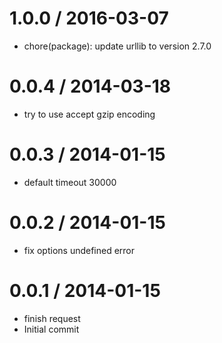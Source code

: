 
1.0.0 / 2016-03-07
==================

  * chore(package): update urllib to version 2.7.0

0.0.4 / 2014-03-18
==================

  * try to use accept gzip encoding

0.0.3 / 2014-01-15
==================

  * default timeout 30000

0.0.2 / 2014-01-15
==================

  * fix options undefined error

0.0.1 / 2014-01-15
==================

  * finish request
  * Initial commit
